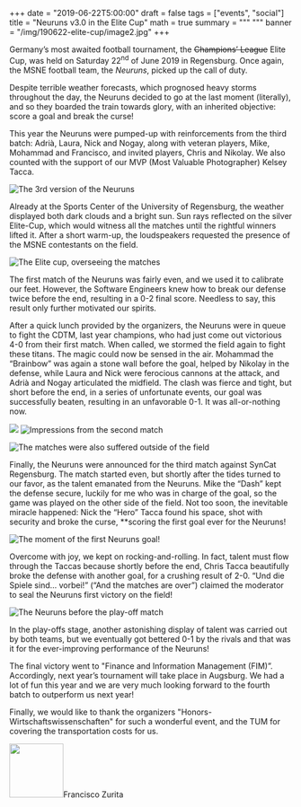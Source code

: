 +++
date = "2019-06-22T5:00:00"
draft = false
tags = ["events", "social"]
title = "Neuruns v3.0 in the Elite Cup" 
math = true
summary = """
"""
banner = "/img/190622-elite-cup/image2.jpg"
+++

Germany’s most awaited football tournament, the
~~Champions’ League~~ Elite Cup, was held on Saturday 22<sup>nd</sup> of
June 2019 in Regensburg. Once again, the MSNE football team, the
*Neuruns*, picked up the call of duty.

Despite terrible weather forecasts, which prognosed
heavy storms throughout the day, the Neuruns decided to go at the last
moment (literally), and so they boarded the train towards glory, with an
inherited objective: <span class="underline">score a goal and
break the curse!

This year the Neuruns were pumped-up with reinforcements
from the third batch: Adrià, Laura, Nick and Nogay, along with veteran
players, Mike, Mohammad and Francisco, and invited players, Chris and
Nikolay. We also counted with the support of our MVP (Most Valuable
Photographer) Kelsey Tacca.

![The 3rd version of the Neuruns](/img/190622-elite-cup/image6.jpg)

Already at the Sports Center of the University of
Regensburg, the weather displayed both dark clouds and a bright sun. Sun
rays reflected on the silver Elite-Cup, which would witness all the
matches until the rightful winners lifted it. After a short warm-up, the
loudspeakers requested the presence of the MSNE contestants on the
field.

![The Elite cup, overseeing the matches](/img/190622-elite-cup/image3.jpg)

The first match of the Neuruns was fairly even, and we
used it to calibrate our feet. However, the Software Engineers knew how
to break our defense twice before the end, resulting in a 0-2 final
score. Needless to say, this result only further motivated our
spirits.

After a quick lunch provided by the organizers, the
Neuruns were in queue to fight the CDTM, last year champions, who had
just come out victorious 4-0 from their first match. When called, we
stormed the field again to fight these titans. The magic could now be
sensed in the air. Mohammad the “Brainbow” was again a stone wall before
the goal, helped by Nikolay in the defense, while Laura and Nick were
ferocious cannons at the attack, and Adrià and Nogay articulated the
midfield. The clash was fierce and tight, but short before the end, in a
series of unfortunate events, our goal was successfully beaten,
resulting in an unfavorable 0-1. It was all-or-nothing now.

![](/img/190622-elite-cup/image7.jpg)
![Impressions from the second match](/img/190622-elite-cup/image5.jpg)

![The matches were also suffered outside of the field](/img/190622-elite-cup/image1.jpg)

Finally, the Neuruns were announced for the third match
against SynCat Regensburg. The match started even, but shortly after the
tides turned to our favor, as the talent emanated from the Neuruns. Mike
the “Dash” kept the defense secure, luckily for me who was in charge of
the goal, so the game was played on the other side of the field. Not too
soon, the inevitable miracle happened: Nick the “Hero” Tacca found his
space, shot with security and broke the curse, **scoring the first goal
ever for the Neuruns!

![The moment of the first Neuruns goal!](/img/190622-elite-cup/image4.jpg)

Overcome with joy, we kept on rocking-and-rolling. In
fact, talent must flow through the Taccas because shortly before the
end, Chris Tacca beautifully broke the defense with another goal, for a
crushing result of 2-0. “Und die Spiele sind... vorbei!” (“And the
matches are over”) claimed the moderator to seal the Neuruns first
victory on the field!

![The Neuruns before the play-off match](/img/190622-elite-cup/image2.jpg)

In the play-offs stage, another astonishing display of
talent was carried out by both teams, but we eventually got bettered 0-1
by the rivals and that was it for the ever-improving performance of the
Neuruns!

The final victory went to "Finance and Information
Management (FIM)”. Accordingly, next year’s tournament will take place
in Augsburg. We had a lot of fun this year and we are very much looking
forward to the fourth batch to outperform us next year!

Finally, we would like to thank the organizers
"Honors-Wirtschaftswissenschaften" for such a wonderful event, and the
TUM for covering the transportation costs for us.

<div class="chip">
<img src="/img/student-list/WhatsApp Image 2018-07-12 at 6.18.19 PM - Francisco Zurita.jpeg" width="96" height="96">Francisco Zurita</div>
<br/>